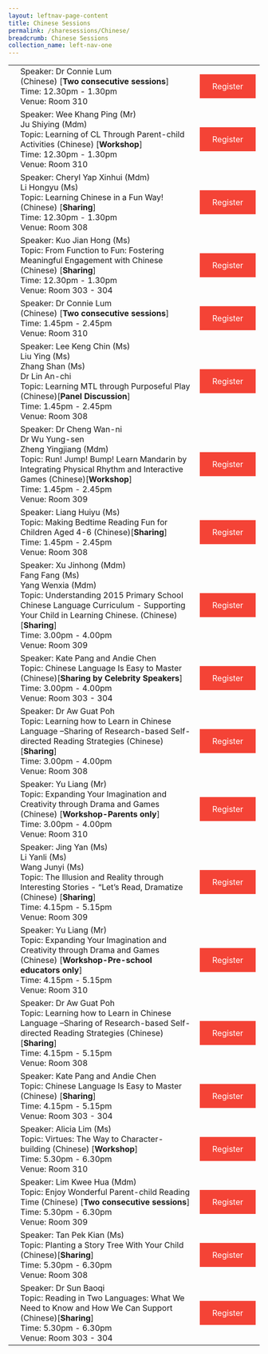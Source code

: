 ```yaml
---
layout: leftnav-page-content
title: Chinese Sessions
permalink: /sharesessions/Chinese/
breadcrumb: Chinese Sessions
collection_name: left-nav-one
---
```

<table>
   <tr>
      <td>
      </td>
      <td>Speaker: Dr Connie Lum <br> (Chinese) [<b>Two consecutive sessions</b>]<br>Time: 12.30pm - 1.30pm <br>Venue: Room 310
      </td>
      <td>
   <a href="https://event-reg.biz/Registration/MTLSSession?Session=C16"  style="  background-color: #f44336; color: white;padding: 14px 25px;text-align: center; text-decoration: none;display: inline-block;">Register</a>
  </td>
   </tr>
   <tr>
      <td>
      </td>
      <td>Speaker: Wee Khang Ping (Mr)
         <br>Ju Shiying (Mdm)
         <br>Topic: Learning of CL Through Parent-child Activities (Chinese) [<b>Workshop</b>]
         <br>Time: 12.30pm - 1.30pm
         <br>Venue: Room 310
      </td>
      <td>
   <a href="https://event-reg.biz/Registration/MTLSSession?Session=C11"  style="  background-color: #f44336; color: white;padding: 14px 25px;text-align: center; text-decoration: none;display: inline-block;">Register</a>
  </td>
   </tr>
   <tr>
      <td>
      </td>
      <td>Speaker: Cheryl Yap Xinhui (Mdm)
         <br> Li Hongyu (Ms)
         <br>Topic: Learning Chinese in a Fun Way! (Chinese) [<b>Sharing</b>]
         <br>Time: 12.30pm - 1.30pm
         <br>Venue: Room 308
      </td>
      <td>
   <a href="https://event-reg.biz/Registration/MTLSSession?Session=C6"  style="  background-color: #f44336; color: white;padding: 14px 25px;text-align: center; text-decoration: none;display: inline-block;">Register</a>
  </td>
   </tr>
   <tr>
      <td>
      </td>
      <td>Speaker: Kuo Jian Hong (Ms)
         <br>Topic: From Function to Fun: Fostering Meaningful Engagement with Chinese (Chinese) [<b>Sharing</b>]
         <br>Time: 12.30pm - 1.30pm
         <br>Venue: Room 303 - 304
      </td>
      <td>
   <a href="https://event-reg.biz/Registration/MTLSSession?Session=C1"  style="  background-color: #f44336; color: white;padding: 14px 25px;text-align: center; text-decoration: none;display: inline-block;">Register</a>
  </td>
   </tr>
   <tr>
      <td>
      </td>
      <td>Speaker: Dr Connie Lum <br> (Chinese) [<b>Two consecutive sessions</b>]<br>Time: 1.45pm - 2.45pm <br>Venue: Room 310
      </td>
      <td>
   <a href="https://event-reg.biz/Registration/MTLSSession?Session=C17"  style="  background-color: #f44336; color: white;padding: 14px 25px;text-align: center; text-decoration: none;display: inline-block;">Register</a>
  </td>
   </tr>
   <tr>
      <td>
      </td>
      <td>Speaker: Lee Keng Chin (Ms)
         <br>Liu Ying (Ms)
         <br>  Zhang Shan (Ms)
         <br>  Dr Lin An-chi
         <br>Topic: Learning MTL through Purposeful Play (Chinese)[<b>Panel Discussion</b>]
         <br>Time: 1.45pm - 2.45pm
         <br>Venue: Room 308
      </td>
      <td>
   <a href="https://event-reg.biz/Registration/MTLSSession?Session=C2"  style="  background-color: #f44336; color: white;padding: 14px 25px;text-align: center; text-decoration: none;display: inline-block;">Register</a>
  </td>
   </tr>
   <tr>
      <td>
      </td>
      <td>Speaker: Dr Cheng Wan-ni
         <br>Dr Wu Yung-sen
         <br> Zheng Yingjiang (Mdm)
         <br>Topic: Run! Jump! Bump! Learn Mandarin by Integrating Physical Rhythm and Interactive Games (Chinese)[<b>Workshop</b>] 
         <br>Time: 1.45pm - 2.45pm
         <br>Venue: Room 309
      </td>
      <td>
   <a href="https://event-reg.biz/Registration/MTLSSession?Session=C12"  style="  background-color: #f44336; color: white;padding: 14px 25px;text-align: center; text-decoration: none;display: inline-block;">Register</a>
  </td>
   </tr>
   <tr>
      <td>
      </td>
      <td>Speaker: Liang Huiyu (Ms)
         <br>Topic: Making Bedtime Reading Fun for Children Aged 4-6 (Chinese)[<b>Sharing</b>]
         <br>Time: 1.45pm - 2.45pm
         <br>Venue: Room 308
      </td>
      <td>
   <a href="https://event-reg.biz/Registration/MTLSSession?Session=C7"  style="  background-color: #f44336; color: white;padding: 14px 25px;text-align: center; text-decoration: none;display: inline-block;">Register</a>
  </td>
   </tr>
   <tr>
      <td>
      </td>
      <td>Speaker: Xu Jinhong (Mdm)
         <br> Fang Fang (Ms)
         <br> Yang Wenxia (Mdm)
         <br>Topic: Understanding 2015 Primary School Chinese Language Curriculum - Supporting Your Child in Learning Chinese. (Chinese)[<b>Sharing</b>] 
         <br>Time: 3.00pm - 4.00pm
         <br>Venue: Room 309
      </td>
      <td>
   <a href="https://event-reg.biz/Registration/MTLSSession?Session=C13"  style="  background-color: #f44336; color: white;padding: 14px 25px;text-align: center; text-decoration: none;display: inline-block;">Register</a>
  </td>
   </tr>
   <tr>
      <td>
      </td>
      <td>Speaker: Kate Pang and Andie Chen
         <br>Topic: Chinese Language Is Easy to Master (Chinese)[<b>Sharing by Celebrity Speakers</b>] 
         <br>Time: 3.00pm - 4.00pm
         <br>Venue: Room 303 - 304
      </td>
      <td>
   <a href="https://event-reg.biz/Registration/MTLSSession?Session=C3"  style="  background-color: #f44336; color: white;padding: 14px 25px;text-align: center; text-decoration: none;display: inline-block;">Register</a>
  </td>
   </tr>
   <tr>
      <td>
      </td>
      <td>Speaker: Dr Aw Guat Poh
         <br>Topic: Learning how to Learn in Chinese Language –Sharing of Research-based Self-directed Reading Strategies (Chinese)[<b>Sharing</b>] 
         <br>Time: 3.00pm - 4.00pm
         <br>Venue: Room 308
      </td>
      <td>
   <a href="https://event-reg.biz/Registration/MTLSSession?Session=C8"  style="  background-color: #f44336; color: white;padding: 14px 25px;text-align: center; text-decoration: none;display: inline-block;">Register</a>
  </td>
   </tr>
   <tr>
      <td>
      </td>
      <td>Speaker: Yu Liang (Mr)
         <br>Topic: Expanding Your Imagination and Creativity through Drama and Games (Chinese) [<b>Workshop-Parents only</b>]
         <br>Time: 3.00pm - 4.00pm
         <br>Venue: Room 310
      </td>
      <td>
   <a href="https://event-reg.biz/Registration/MTLSSession?Session=C18"  style="  background-color: #f44336; color: white;padding: 14px 25px;text-align: center; text-decoration: none;display: inline-block;">Register</a>
  </td>
   </tr>
   <tr>
      <td>
      </td>
      <td>Speaker: Jing Yan (Ms)
         <br> Li Yanli (Ms)
         <br> Wang Junyi (Ms)
         <br>Topic: The Illusion and Reality through Interesting Stories - “Let’s Read, Dramatize (Chinese) [<b>Sharing</b>]
         <br>Time: 4.15pm - 5.15pm
         <br>Venue: Room 309
      </td>
 <td>
   <a href="https://event-reg.biz/Registration/MTLSSession?Session=C14"  style="  background-color: #f44336; color: white;padding: 14px 25px;text-align: center; text-decoration: none;display: inline-block;">Register</a>
  </td>
   </tr>
   <tr>
      <td>
      </td>
      <td>Speaker: Yu Liang (Mr)
         <br>Topic: Expanding Your Imagination and Creativity through Drama and Games (Chinese) [<b>Workshop-Pre-school educators  only</b>]
         <br>Time: 4.15pm - 5.15pm
         <br>Venue: Room 310
      </td>
      <td>
   <a href="https://event-reg.biz/Registration/MTLSSession?Session=C19"  style="  background-color: #f44336; color: white;padding: 14px 25px;text-align: center; text-decoration: none;display: inline-block;">Register</a>
  </td>
   </tr>
   <tr>
      <td>
      </td>
      <td>Speaker: Dr Aw Guat Poh
         <br>Topic: Learning how to Learn in Chinese Language –Sharing of  Research-based Self-directed Reading Strategies (Chinese) [<b>Sharing</b>]
         <br>Time: 4.15pm - 5.15pm
         <br>Venue: Room 308
      </td>
      <td>
   <a href="https://event-reg.biz/Registration/MTLSSession?Session=C9"  style="  background-color: #f44336; color: white;padding: 14px 25px;text-align: center; text-decoration: none;display: inline-block;">Register</a>
  </td>
   </tr>
   <tr>
      <td>
      </td>
      <td>Speaker: Kate Pang and Andie Chen
         <br>Topic: Chinese Language Is Easy to Master (Chinese) [<b>Sharing</b>]
         <br>Time: 4.15pm - 5.15pm
         <br>Venue: Room 303 - 304
      </td>
      <td>
   <a href="https://event-reg.biz/Registration/MTLSSession?Session=C4"  style="  background-color: #f44336; color: white;padding: 14px 25px;text-align: center; text-decoration: none;display: inline-block;">Register</a>
  </td>
   </tr>
   <tr>
      <td>
      </td>
      <td>Speaker: Alicia Lim (Ms)
         <br>Topic: Virtues: The Way to Character-building (Chinese) [<b>Workshop</b>]
         <br>Time: 5.30pm - 6.30pm
         <br>Venue:  Room 310
      </td>
      <td>
   <a href="https://event-reg.biz/Registration/MTLSSession?Session=C20"  style="  background-color: #f44336; color: white;padding: 14px 25px;text-align: center; text-decoration: none;display: inline-block;">Register</a>
  </td>
   </tr>
   <tr>
      <td>
      </td>
      <td>Speaker: Lim Kwee Hua (Mdm)
         <br>Topic: Enjoy Wonderful Parent-child Reading Time (Chinese) [<b>Two consecutive sessions</b>]
         <br>Time: 5.30pm - 6.30pm
         <br>Venue: Room 309
      </td>
      <td>
   <a href="https://event-reg.biz/Registration/MTLSSession?Session=C15"  style="  background-color: #f44336; color: white;padding: 14px 25px;text-align: center; text-decoration: none;display: inline-block;">Register</a>
  </td>
   </tr>
   <tr>
      <td>
      </td>
      <td>Speaker: Tan Pek Kian (Ms)
         <br>Topic: Planting a Story Tree With Your Child (Chinese)[<b>Sharing</b>]  
         <br>Time: 5.30pm - 6.30pm
         <br>Venue: Room 308
      </td>
      <td>
   <a href="https://event-reg.biz/Registration/MTLSSession?Session=C10"  style="  background-color: #f44336; color: white;padding: 14px 25px;text-align: center; text-decoration: none;display: inline-block;">Register</a>
  </td>
   </tr>
   <tr>
      <td>
      </td>
      <td>Speaker: Dr Sun Baoqi
         <br>Topic: Reading in Two Languages: What We Need to Know and How We Can Support (Chinese)[<b>Sharing</b>]  
         <br>Time: 5.30pm - 6.30pm
         <br>Venue: Room 303 - 304
      </td>
      <td>
   <a href="https://event-reg.biz/Registration/MTLSSession?Session=C5"  style="  background-color: #f44336; color: white;padding: 14px 25px;text-align: center; text-decoration: none;display: inline-block;">Register</a>
  </td>
   </tr>
</table>
